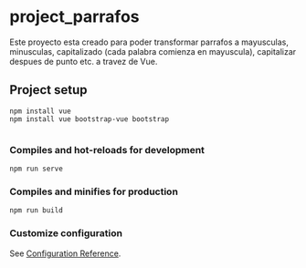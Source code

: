 # project_parrafos
Este proyecto esta creado para poder transformar parrafos a mayusculas, minusculas, capitalizado (cada palabra comienza en mayuscula), capitalizar despues de punto etc. a travez de Vue.

## Project setup
```
npm install vue
npm install vue bootstrap-vue bootstrap


```

### Compiles and hot-reloads for development
```
npm run serve
```

### Compiles and minifies for production
```
npm run build
```

### Customize configuration
See [Configuration Reference](https://cli.vuejs.org/config/).
